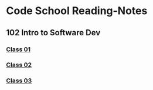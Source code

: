# Code School Reading-Notes 

## 102 Intro to Software Dev


### [Class 01](https://github.com/ChynieceMatthews/Reading-Notes/blob/main/Class01/README.md)


### [Class 02](https://github.com/ChynieceMatthews/Reading-Notes/blob/main/Class02/READMEb.md)

### [Class 03](https://github.com/ChynieceMatthews/Reading-Notes/tree/main/Class03)